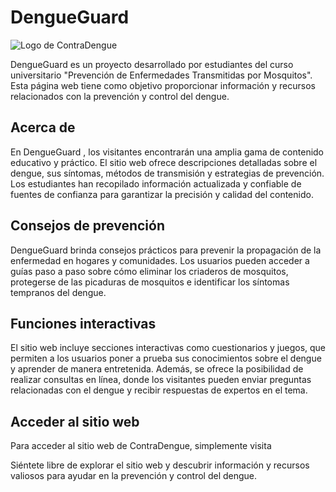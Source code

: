 
# DengueGuard 

![Logo de ContraDengue](img/logo.png)

DengueGuard es un proyecto desarrollado por estudiantes del curso universitario "Prevención de Enfermedades Transmitidas por Mosquitos". Esta página web tiene como objetivo proporcionar información y recursos relacionados con la prevención y control del dengue.


## Acerca de
En DengueGuard , los visitantes encontrarán una amplia gama de contenido educativo y práctico. El sitio web ofrece descripciones detalladas sobre el dengue, sus síntomas, métodos de transmisión y estrategias de prevención. Los estudiantes han recopilado información actualizada y confiable de fuentes de confianza para garantizar la precisión y calidad del contenido.

## Consejos de prevención
DengueGuard  brinda consejos prácticos para prevenir la propagación de la enfermedad en hogares y comunidades. Los usuarios pueden acceder a guías paso a paso sobre cómo eliminar los criaderos de mosquitos, protegerse de las picaduras de mosquitos e identificar los síntomas tempranos del dengue.

## Funciones interactivas
El sitio web incluye secciones interactivas como cuestionarios y juegos, que permiten a los usuarios poner a prueba sus conocimientos sobre el dengue y aprender de manera entretenida. Además, se ofrece la posibilidad de realizar consultas en línea, donde los visitantes pueden enviar preguntas relacionadas con el dengue y recibir respuestas de expertos en el tema.


## Acceder al sitio web
Para acceder al sitio web de ContraDengue, simplemente visita 

Siéntete libre de explorar el sitio web y descubrir información y recursos valiosos para ayudar en la prevención y control del dengue.


